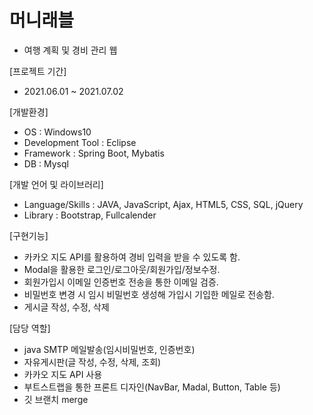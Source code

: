 # 머니래블 
- 여행 계획 및 경비 관리 웹


[프로젝트 기간]
- 2021.06.01 ~ 2021.07.02

[개발환경]
- OS : Windows10
- Development Tool : Eclipse
- Framework : Spring Boot, Mybatis
- DB : Mysql

[개발 언어 및 라이브러리]
- Language/Skills : JAVA, JavaScript, Ajax, HTML5, CSS, SQL, jQuery
- Library : Bootstrap, Fullcalender

[구현기능]
- 카카오 지도 API를 활용하여 경비 입력을 받을 수 있도록 함.
- Modal을 활용한 로그인/로그아웃/회원가입/정보수정.
- 회원가입시 이메일 인증번호 전송을 통한 이메일 검증.
- 비밀번호 변경 시 임시 비밀번호 생성해 가입시 기입한 메일로 전송함.
- 게시글 작성, 수정, 삭제

[담당 역할]
- java SMTP 메일발송(임시비밀번호, 인증번호)
- 자유게시판(글 작성, 수정, 삭제, 조회)
- 카카오 지도 API 사용
- 부트스트랩을 통한 프론트 디자인(NavBar, Madal, Button, Table 등)
- 깃 브랜치 merge
